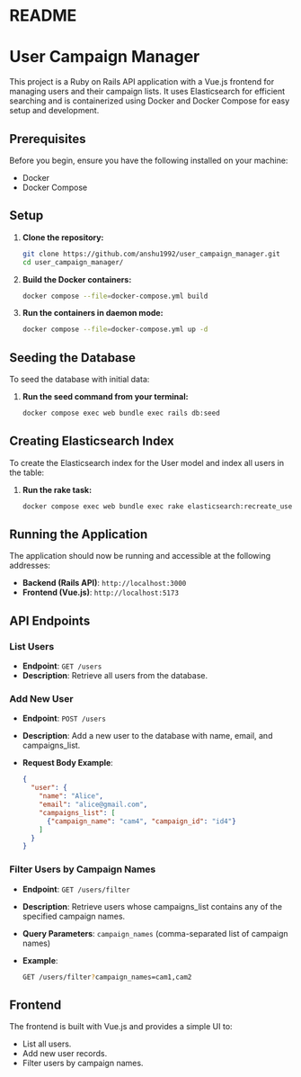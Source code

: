 # README

# User Campaign Manager

This project is a Ruby on Rails API application with a Vue.js frontend for managing users and their campaign lists. It uses Elasticsearch for efficient searching and is containerized using Docker and Docker Compose for easy setup and development.

## Prerequisites

Before you begin, ensure you have the following installed on your machine:

- Docker
- Docker Compose

## Setup

1. **Clone the repository:**

    ```sh
    git clone https://github.com/anshu1992/user_campaign_manager.git
    cd user_campaign_manager/
    ```

2. **Build the Docker containers:**

    ```sh
    docker compose --file=docker-compose.yml build
    ```

3. **Run the containers in daemon mode:**

    ```sh
    docker compose --file=docker-compose.yml up -d
    ```

## Seeding the Database

To seed the database with initial data:

1. **Run the seed command from your terminal:**

    ```sh
    docker compose exec web bundle exec rails db:seed
    ```

## Creating Elasticsearch Index

To create the Elasticsearch index for the User model and index all users in the table:

1. **Run the rake task:**

    ```sh
    docker compose exec web bundle exec rake elasticsearch:recreate_user_index
    ```

## Running the Application

The application should now be running and accessible at the following addresses:

- **Backend (Rails API)**: `http://localhost:3000`
- **Frontend (Vue.js)**: `http://localhost:5173`

## API Endpoints

### List Users

- **Endpoint**: `GET /users`
- **Description**: Retrieve all users from the database.

### Add New User

- **Endpoint**: `POST /users`
- **Description**: Add a new user to the database with name, email, and campaigns_list.
- **Request Body Example**:

    ```json
    {
      "user": {
        "name": "Alice",
        "email": "alice@gmail.com",
        "campaigns_list": [
          {"campaign_name": "cam4", "campaign_id": "id4"}
        ]
      }
    }
    ```

### Filter Users by Campaign Names

- **Endpoint**: `GET /users/filter`
- **Description**: Retrieve users whose campaigns_list contains any of the specified campaign names.
- **Query Parameters**: `campaign_names` (comma-separated list of campaign names)
- **Example**:

    ```sh
    GET /users/filter?campaign_names=cam1,cam2
    ```

## Frontend

The frontend is built with Vue.js and provides a simple UI to:

- List all users.
- Add new user records.
- Filter users by campaign names.
